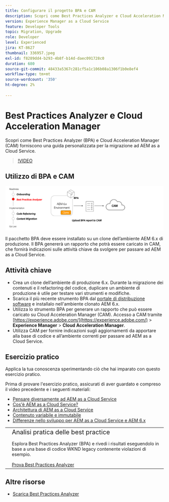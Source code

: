 ```yaml
---
title: Configurare il progetto BPA e CAM
description: Scopri come Best Practices Analyzer e Cloud Acceleration Manager forniscono una guida personalizzata per la migrazione ad AEM as a Cloud Service.
version: Experience Manager as a Cloud Service
feature: Developer Tools
topic: Migration, Upgrade
role: Developer
level: Experienced
jira: KT-8627
thumbnail: 336957.jpeg
exl-id: f8289dd4-b293-4b8f-b14d-daec091728c0
duration: 680
source-git-commit: 48433a5367c281cf5a1c106b08a1306f1b0e8ef4
workflow-type: tm+mt
source-wordcount: '350'
ht-degree: 2%

---
```


# Best Practices Analyzer e Cloud Acceleration Manager

Scopri come Best Practices Analyzer (BPA) e Cloud Acceleration Manager (CAM) forniscono una guida personalizzata per la migrazione ad AEM as a Cloud Service. 

>[!VIDEO](https://video.tv.adobe.com/v/336957?quality=12&learn=on)

## Utilizzo di BPA e CAM

![Diagramma di alto livello BPA e CAM](assets/bpa-cam-diagram.png)

Il pacchetto BPA deve essere installato su un clone dell’ambiente AEM 6.x di produzione. Il BPA genererà un rapporto che potrà essere caricato in CAM, che fornirà indicazioni sulle attività chiave da svolgere per passare ad AEM as a Cloud Service.

## Attività chiave

+ Crea un clone dell’ambiente di produzione 6.x. Durante la migrazione dei contenuti e il refactoring del codice, duplicare un ambiente di produzione è utile per testare vari strumenti e modifiche.
+ Scarica il più recente strumento BPA dal [portale di distribuzione software](https://experience.adobe.com/#/downloads/content/software-distribution/it/aemcloud.html) e installalo nell&#39;ambiente clonato AEM 6.x.
+ Utilizza lo strumento BPA per generare un rapporto che può essere caricato su Cloud Acceleration Manager (CAM). Accesso a CAM tramite [https://experience.adobe.com/](https://experience.adobe.com/) > **Experience Manager** > **Cloud Acceleration Manager**.
+ Utilizza CAM per fornire indicazioni sugli aggiornamenti da apportare alla base di codice e all’ambiente correnti per passare ad AEM as a Cloud Service.

## Esercizio pratico

Applica la tua conoscenza sperimentando ciò che hai imparato con questo esercizio pratico.

Prima di provare l&#39;esercizio pratico, assicurati di aver guardato e compreso il video precedente e i seguenti materiali:

+ [Pensare diversamente ad AEM as a Cloud Service](./introduction.md)
+ [Cos&#39;è AEM as a Cloud Service?](https://experienceleague.adobe.com/docs/experience-manager-learn/cloud-service/introduction/what-is-aem-as-a-cloud-service.html?lang=en)
+ [Architettura di AEM as a Cloud Service](https://experienceleague.adobe.com/docs/experience-manager-learn/cloud-service/introduction/architecture.html?lang=en)
+ [Contenuto variabile e immutabile](https://experienceleague.adobe.com/docs/experience-manager-learn/cloud-service/developing/basics/mutable-immutable.html?lang=en)
+ [Differenze nello sviluppo per AEM as a Cloud Service e AEM 6.x](https://experienceleague.adobe.com/docs/experience-manager-cloud-service/implementing/developing/development-guidelines.html#developing)

<table style="border-width:0">
    <tr>
        <td style="width:150px">
            <a  rel="noreferrer"
                target="_blank"
                href="https://github.com/adobe/aem-cloud-engineering-video-series-exercises/tree/session1-differently#bootcamp---session-1-introduction-and-thinking-differently"><img alt="Esercitazione pratica archivio GitHub" src="./assets/github.png"/>
            </a>        
        </td>
        <td style="width:100%;margin-bottom:1rem;">
            <div style="font-size:1.25rem;font-weight:400;">Analisi pratica delle best practice</div>
            <p style="margin:1rem 0">
                Esplora Best Practices Analyzer (BPA) e rivedi i risultati eseguendolo in base a una base di codice WKND legacy contenente violazioni di esempio.
            </p>
            <a  rel="noreferrer"
                target="_blank"
                href="https://github.com/adobe/aem-cloud-engineering-video-series-exercises/tree/session1-differently#bootcamp---session-1-introduction-and-thinking-differently" class="spectrum-Button spectrum-Button--primary spectrum-Button--sizeM">
                <span class="spectrum-Button-label has-no-wrap has-text-weight-bold">Prova Best Practices Analyzer</span>
            </a>
        </td>
    </tr>
</table>


## Altre risorse

+ [Scarica Best Practices Analyzer](https://experience.adobe.com/#/downloads/content/software-distribution/en/aemcloud.html?fulltext=Best*+Practices*+Analyzer*&amp;orderby=%40jcr%3Acontent%2Fjcr%3AlastModified&amp;orderby.sort=desc&amp;layout=list&amp;p.offset=0&amp;p.limit=1)